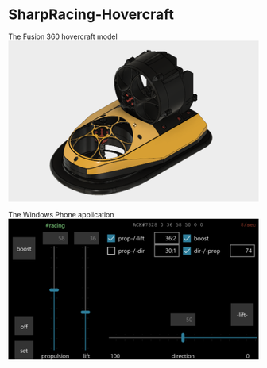 # SharpRacing-Hovercraft

The Fusion 360 hovercraft model
![alt hovercraft model](https://raw.githubusercontent.com/cmanoliu/SharpRacing-Hovercraft/master/hovercraft_fusion360.png)

The Windows Phone application 
![alt windows phone app](https://raw.githubusercontent.com/cmanoliu/SharpRacing-Hovercraft/master/windows_phone_app.png)
